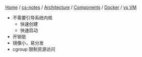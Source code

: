 [Home](https://mengxianbin.github.io) /
[cs-notes](https://mengxianbin.github.io/cs-notes/site) /
[Architecture](https://mengxianbin.github.io/cs-notes/site/Architecture) /
[Components](https://mengxianbin.github.io/cs-notes/site/Architecture/Components) /
[Docker](https://mengxianbin.github.io/cs-notes/site/Architecture/Components/Docker) /
[vs VM](https://mengxianbin.github.io/cs-notes/site/Architecture/Components/Docker/vs%20VM)

* 不需要引导系统内核
    * 快速创建
    * 快速启动
* 开销低
* 镜像小，易分发
* cgroup 限制资源访问
